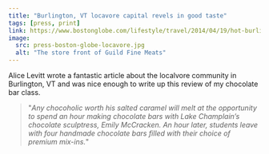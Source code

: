 ```yaml
---
title: "Burlington, VT locavore capital revels in good taste"
tags: [press, print]
link: https://www.bostonglobe.com/lifestyle/travel/2014/04/19/hot-burlington-new-england-locavore-capital-revels-good-taste/hgrbGRu3Fee04xqd7eCN5N/story.html
image:
  src: press-boston-globe-locavore.jpg
  alt: "The store front of Guild Fine Meats"
---
```


Alice Levitt wrote a fantastic article about the localvore community in Burlington, VT and was nice enough to write up this review of my chocolate bar class.

> "_Any chocoholic worth his salted caramel will melt at the opportunity to spend an hour making chocolate bars with Lake Champlain’s chocolate sculptress, Emily McCracken. An hour later, students leave with four handmade chocolate bars filled with their choice of premium mix-ins._"